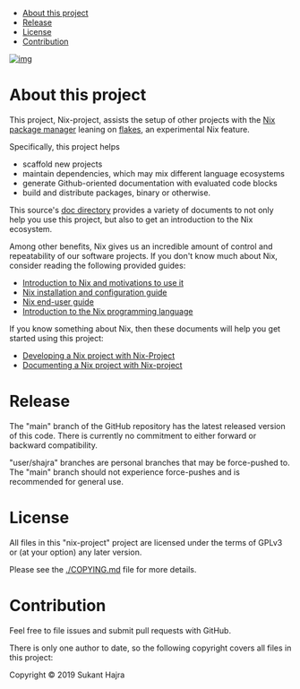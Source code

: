 - [About this project](#sec-1)
- [Release](#sec-2)
- [License](#sec-3)
- [Contribution](#sec-4)

[![img](https://github.com/shajra/nix-project/workflows/CI/badge.svg)](https://github.com/shajra/nix-project/actions)

# About this project<a id="sec-1"></a>

This project, Nix-project, assists the setup of other projects with the [Nix package manager](https://nixos.org/nix) leaning on [flakes](https://nixos.wiki/wiki/Flakes), an experimental Nix feature.

Specifically, this project helps

-   scaffold new projects
-   maintain dependencies, which may mix different language ecosystems
-   generate Github-oriented documentation with evaluated code blocks
-   build and distribute packages, binary or otherwise.

This source's [doc directory](doc) provides a variety of documents to not only help you use this project, but also to get an introduction to the Nix ecosystem.

Among other benefits, Nix gives us an incredible amount of control and repeatability of our software projects. If you don't know much about Nix, consider reading the following provided guides:

-   [Introduction to Nix and motivations to use it](doc/nix-introduction.md)
-   [Nix installation and configuration guide](doc/nix-installation.md)
-   [Nix end-user guide](doc/nix-usage-flakes.md)
-   [Introduction to the Nix programming language](doc/nix-language.md)

If you know something about Nix, then these documents will help you get started using this project:

-   [Developing a Nix project with Nix-Project](doc/project-developing.md)
-   [Documenting a Nix project with Nix-project](doc/project-documenting.md)

# Release<a id="sec-2"></a>

The "main" branch of the GitHub repository has the latest released version of this code. There is currently no commitment to either forward or backward compatibility.

"user/shajra" branches are personal branches that may be force-pushed to. The "main" branch should not experience force-pushes and is recommended for general use.

# License<a id="sec-3"></a>

All files in this "nix-project" project are licensed under the terms of GPLv3 or (at your option) any later version.

Please see the [./COPYING.md](./COPYING.md) file for more details.

# Contribution<a id="sec-4"></a>

Feel free to file issues and submit pull requests with GitHub.

There is only one author to date, so the following copyright covers all files in this project:

Copyright © 2019 Sukant Hajra
